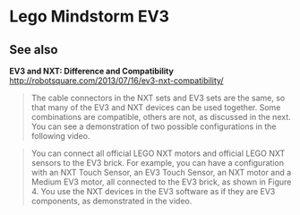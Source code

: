 # Lego Mindstorm EV3

## See also

**EV3 and NXT: Difference and Compatibility**
http://robotsquare.com/2013/07/16/ev3-nxt-compatibility/

> The cable connectors in the NXT sets and EV3 sets are the same, so that many of the EV3 and NXT devices can be 
> used together. Some combinations are compatible, others are not, as discussed in the next. You can see a 
> demonstration of two possible configurations in the following video.

> You can connect all official LEGO NXT motors and official LEGO NXT sensors to the EV3 brick. For example, you can 
> have a configuration with an NXT Touch Sensor, an EV3 Touch Sensor, an NXT motor and a Medium EV3 motor, all 
> connected to the EV3 brick, as shown in Figure 4. You use the NXT devices in the EV3 software as if they are EV3 
> components, as demonstrated in the video.

